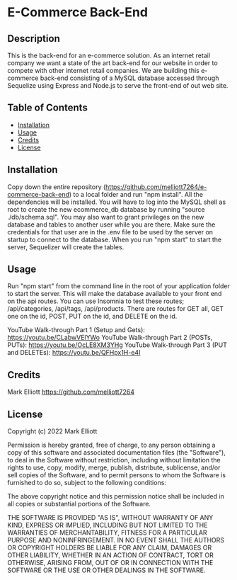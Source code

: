 # E-Commerce Back-End

## Description

This is the back-end for an e-commerce solution.  As an internet retail company we want a state of the art back-end for our website in order to compete with other internet retail companies. We are building this e-commerce back-end consisting of a MySQL database accessed through Sequelize using Express and Node.js to serve the front-end of out web site.


## Table of Contents

- [Installation](#installation)
- [Usage](#usage)
- [Credits](#credits)
- [License](#license)

## Installation

Copy down the entire repository (https://github.com/melliott7264/e-commerce-back-end) to a local folder and run "npm install".   All the dependencies will be installed.  You will have to log into the MySQL shell as root to create the new ecommerce_db database by running "source ./db/schema.sql".  You may also want to grant privileges on the new database and tables to another user while you are there.   Make sure the credentials for that user are in the .env file to be used by the server on startup to connect to the database.  When you run "npm start" to start the server, Sequelizer will create the tables. 

## Usage

Run "npm start" from the command line in the root of your application folder to start the server.   This will make the database available to your front end on the api routes.  You can use Insomnia to test these routes; /api/categories, /api/tags, /api/products.   There are routes for GET all, GET one on the id, POST, PUT on the id, and DELETE on the id.

YouTube Walk-through Part 1 (Setup and Gets):  https://youtu.be/CLabwVElYWo
YouTube Walk-through Part 2 (POSTs, PUTs): https://youtu.be/OcLE8XM3YHg
YouTube Walk-through Part 3 (PUT and DELETEs): https://youtu.be/QFHpx1H-e4I


## Credits

Mark Elliott  https://github.com/melliott7264



## License

Copyright (c) 2022 Mark Elliott

Permission is hereby granted, free of charge, to any person obtaining a copy
of this software and associated documentation files (the "Software"), to deal
in the Software without restriction, including without limitation the rights
to use, copy, modify, merge, publish, distribute, sublicense, and/or sell
copies of the Software, and to permit persons to whom the Software is
furnished to do so, subject to the following conditions:

The above copyright notice and this permission notice shall be included in all
copies or substantial portions of the Software.

THE SOFTWARE IS PROVIDED "AS IS", WITHOUT WARRANTY OF ANY KIND, EXPRESS OR
IMPLIED, INCLUDING BUT NOT LIMITED TO THE WARRANTIES OF MERCHANTABILITY,
FITNESS FOR A PARTICULAR PURPOSE AND NONINFRINGEMENT. IN NO EVENT SHALL THE
AUTHORS OR COPYRIGHT HOLDERS BE LIABLE FOR ANY CLAIM, DAMAGES OR OTHER
LIABILITY, WHETHER IN AN ACTION OF CONTRACT, TORT OR OTHERWISE, ARISING FROM,
OUT OF OR IN CONNECTION WITH THE SOFTWARE OR THE USE OR OTHER DEALINGS IN THE
SOFTWARE.


